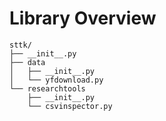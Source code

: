 # Library Overview

```
sttk/
├── __init__.py
├── data
│   ├── __init__.py
│   └── yfdownload.py
└── researchtools
    ├── __init__.py
    └── csvinspector.py
```